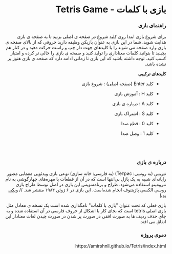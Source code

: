 
<div dir="rtl">

# بازی با کلمات - Tetris Game
  
###  راهنمای بازی
  
<p>برای شروع بازی ابتدا روی کلید شروع در صفحه ی اصلی بزنید تا به صفحه ی بازی هدایت شوید. شما در این بازی به عنوان بازیکن وظیفه دارید حروفی که از بالای صفحه ی بازی وارد صفحه می شوند را با کلیدهای جهت دار چپ و راست حرکت دهید و در کنار هم بچینید تا بتوانید کلمات معناداری را تولید کنید و صفحه ی بازی را خالی تر کرده و امتیاز کسب کنید. توجه داشته باشید که این بازی تا زمانی ادامه دارد که صفحه ی بازی هنوز پر نشده باشد.</p>

<p><strong>کلیدهای ترکیبی</strong></p>

- <p>کلید Enter (صفحه اصلی) : شروع بازی</p>
- <p>کلید H : آموزش بازی</p>
- <p>کلید A : درباره ی بازی</p>
- <p>کلید S : اشتراک بازی</p>
- <p>کلید 0 : قطع صدا</p>
- <p>کلید 1 : وصل صدا</p>
  
<br /><br />

### درباره ی بازی
  
<p>تتریس (به روسی: Тетрис) (به فارسی: خانه سازی) نوعی بازی ویدئویی معمایی مصور رایانه‌ای شبیه به یک پازل بی‌انتها است که در آن از قطعات یا مهره‌های چهارگوشی به نام تترومینو استفاده می‌شود. طراح و برنامه‌نویس این بازی در اصل توسط طراح بازی روسی الکسی پاژیتنوف انجام شده‌است. این بازی در ۶ ژوئن ۱۹۸۴ منتشر شد. //
<a target="_blank" rel="nofollow" href="https://fa.wikipedia.org/wiki/%D8%AA%D8%AA%D8%B1%DB%8C%D8%B3" title="ویکی پدیا">ویکی پدیا</a></p>
<p>بازی فعلی که تحت عنوان "بازی با کلمات" نامگذاری شده است یک نسخه ی معادل مثل بازی اصلی tetris است که بجای کار با اشکال از حروف فارسی در آن استفاده شده و به جای حذف ردیف ها به صورت افقی در صورت پر شدن در صورت چیدن لغات معنادار این اتفاق می افتد.</p>
  
### دموی پروژه
  
  <p>https://amirshnll.github.io/Tetris/index.html</p>
  
</div>
